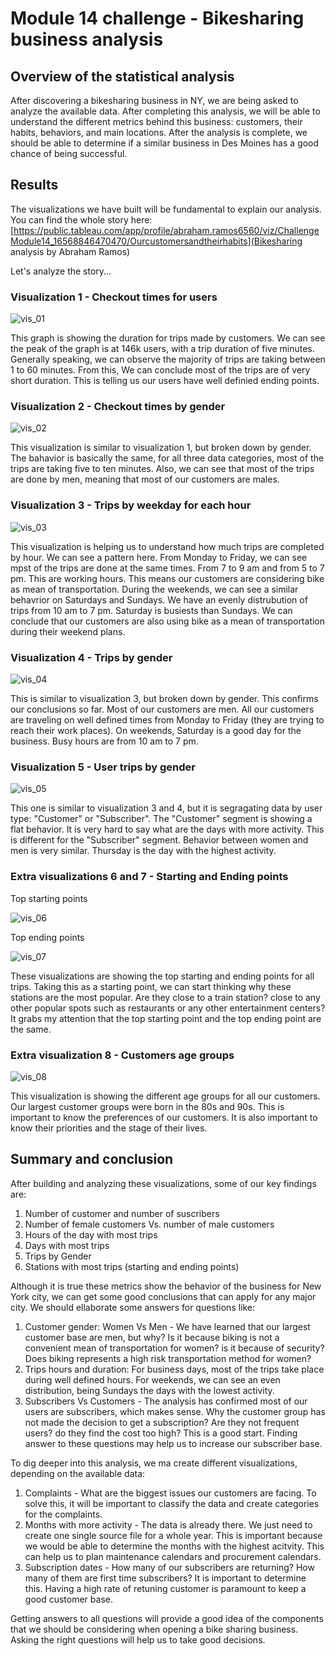 # Module 14 challenge - Bikesharing business analysis

## Overview of the statistical analysis
After discovering a bikesharing business in NY, we are being asked to analyze the available data. After completing this analysis, we will be able to understand the different metrics behind this business: customers, their habits, behaviors, and main locations.
After the analysis is complete, we should be able to determine if a similar business in Des Moines has a good chance of being successful. 

## Results
The visualizations we have built will be fundamental to explain our analysis. You can find the whole story here: 
[https://public.tableau.com/app/profile/abraham.ramos6560/viz/ChallengeModule14_16568846470470/Ourcustomersandtheirhabits](Bikesharing analysis by Abraham Ramos)

Let's analyze the story...

### Visualization 1 - Checkout times for users

![vis_01](/imgs/vis_01.png)

This graph is showing the duration for trips made by customers. We can see the peak of the graph is at 146k users, with a trip duration of five minutes. Generally speaking, we can observe the majority of trips are taking between 1 to 60 minutes.
From this, We can conclude most of the trips are of very short duration. This is telling us our users have well definied ending points.

### Visualization 2 - Checkout times by gender

![vis_02](/imgs/vis_02.png)

This visualization is similar to visualization 1, but broken down by gender. The bahavior is basically the same, for all three data categories, most of the trips are taking five to ten minutes. Also, we can see that most of the trips are done by men, meaning that most of our customers are males.

### Visualization 3 - Trips by weekday for each hour

![vis_03](/imgs/vis_03.png)

This visualization is helping us to understand how much trips are completed by hour. We can see a pattern here. From Monday to Friday, we can see mpst of the trips are done at the same times. From 7 to 9 am and from 5 to 7 pm. This are working hours. This means our customers are considering bike as mean of transportation. 
During the weekends, we can see a similar behavrior on Saturdays and Sundays. We have an evenly distrubution of trips from 10 am to 7 pm. Saturday is busiests than Sundays. We can conclude that our customers are also using bike as a mean of transportation during their weekend plans. 

### Visualization 4 - Trips by gender

![vis_04](/imgs/vis_04.png)

This is similar to visualization 3, but broken down by gender. This confirms our conclusions so far. Most of our customers are men. All our customers are traveling on well defined times from Monday to Friday (they are trying to reach their work places). On weekends, Saturday is a good day for the business. Busy hours are from 10 am to 7 pm.

### Visualization 5 - User trips by gender

![vis_05](/imgs/vis_05.png)

This one is similar to visualization 3 and 4, but it is segragating data by user type: "Customer" or "Subscriber". The "Customer" segment is showing a flat behavior. It is very hard to say what are the days with more activity. This is different for the "Subscriber" segment. Behavior between women and men is very similar. Thursday is the day with the highest activity. 

### Extra visualizations 6 and 7 - Starting and Ending points

 Top starting points

 ![vis_06](/imgs/vis_06.png)

 Top ending points

![vis_07](/imgs/vis_07.png)

These visualizations are showing the top starting and ending points for all trips. Taking this as a starting point, we can start thinking why these stations are the most popular. Are they close to a train station? close to any other popular spots such as restaurants or any other entertainment centers? It grabs my attention that the top starting point and the top ending point are the same. 

### Extra visualization 8 - Customers age groups

![vis_08](/imgs/vis_08.png)

This visualization is showing the different age groups for all our customers. Our largest customer groups were born in the 80s and 90s. This is important to know the preferences of our customers. It is also important to know their priorities and the stage of their lives. 

## Summary and conclusion
After building and analyzing these visualizations, some of our key findings are:
1. Number of customer and number of suscribers
2. Number of female customers Vs. number of male customers
3. Hours of the day with most trips
4. Days with most trips
5. Trips by Gender
6. Stations with most trips (starting and ending points)

Although it is true these metrics show the behavior of the business for New York city, we can get some good conclusions that can apply for any major city. We should ellaborate some answers for questions like:
1. Customer gender: Women Vs Men - We have learned that our largest customer base are men, but why? Is it because biking is not a convenient mean of transportation for women? is it because of security? Does biking represents a high risk transportation method for women?
2. Trips hours and duration: For business days, most of the trips take place during well defined hours. For weekends, we can see an even distribution, being Sundays the days with the lowest activity. 
3. Subscribers Vs Customers - The analysis has confirmed most of our users are subscribers, which makes sense. Why the customer group has not made the decision to get a subscription? Are they not frequent users? do they find the cost too high? This is a good start. Finding answer to these questions may help us to increase our subscriber base.

To dig deeper into this analysis, we ma create different visualizations, depending on the available data:
1. Complaints - What are the biggest issues our customers are facing. To solve this, it will be important to classify the data and create categories for the complaints.
2. Months with more activity - The data is already there. We just need to create one single source file for a whole year. This is important because we would be able to determine the months with the highest acitvity. This can help us to plan maintenance calendars and procurement calendars. 
3. Subscription dates - How many of our subscribers are returning? How many of them are first time subscribers? It is important to determine this. Having a high rate of retuning customer is paramount to keep a good customer base. 

Getting answers to all questions will provide a good idea of the components that we should be considering when opening a bike sharing business. Asking the right questions will help us to take good decisions. 